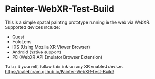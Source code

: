 # Painter-WebXR-Test-Build

This is a simple spatial painting prototype running in the web via WebXR. 
Supported devices include: 
- Quest 
- HoloLens
- iOS (Using Mozilla XR Viewer Browser)
- Android (native support)
- PC (WebXR API Emulator Browser Extension)

To try it yourself, follow this link on any XR enabled device. 
https://calebcram.github.io/Painter-WebXR-Test-Build/ 
